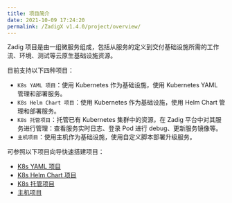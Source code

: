 ```yaml
---
title: 项目简介
date: 2021-10-09 17:24:20
permalink: /ZadigX v1.4.0/project/overview/
---
```

Zadig 项目是由一组微服务组成，包括从服务的定义到交付基础设施所需的工作流、环境、测试等云原生基础设施资源。

目前支持以下四种项目：
- `K8s YAML 项目`：使用 Kubernetes 作为基础设施，使用 Kubernetes YAML 管理和部署服务。
- `K8s Helm Chart 项目`：使用 Kubernetes 作为基础设施，使用 Helm Chart 管理和部署服务。
- `K8s 托管项目`：托管已有 Kubernetes 集群中的资源，在 Zadig 平台中对其服务进行管理：查看服务实时日志、登录 Pod 进行 debug、更新服务镜像等。
- `主机项目`：使用主机作为基础设施，使用自定义脚本部署升级服务。

可参照以下项目向导快速搭建项目：
* [K8s YAML 项目](/ZadigX%20v1.4.0/project/k8s-yaml/)
* [K8s Helm Chart 项目](/ZadigX%20v1.4.0/project/helm-chart/)
* [K8s 托管项目](/ZadigX%20v1.4.0/project/host-k8s-resources/)
* [主机项目](/ZadigX%20v1.4.0/project/vm/)
